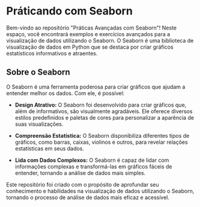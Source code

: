 # Práticando com Seaborn

Bem-vindo ao repositório "Práticas Avançadas com Seaborn"! Neste espaço, você encontrará exemplos e exercícios avançados para a visualização de dados utilizando o Seaborn. O Seaborn é uma biblioteca de visualização de dados em Python que se destaca por criar gráficos estatísticos informativos e atraentes.

## Sobre o Seaborn

O Seaborn é uma ferramenta poderosa para criar gráficos que ajudam a entender melhor os dados. Com ele, é possível:

- **Design Atrativo:** O Seaborn foi desenvolvido para criar gráficos que, além de informativos, são visualmente agradáveis. Ele oferece diversos estilos predefinidos e paletas de cores para personalizar a aparência de suas visualizações.

- **Compreensão Estatística:** O Seaborn disponibiliza diferentes tipos de gráficos, como barras, caixas, violinos e outros, para revelar relações estatísticas em seus dados.

- **Lida com Dados Complexos:** O Seaborn é capaz de lidar com informações complexas e transformá-las em gráficos fáceis de entender, tornando a análise de dados mais simples.

Este repositório foi criado com o propósito de aprofundar seu conhecimento e habilidades na visualização de dados utilizando o Seaborn, tornando o processo de análise de dados mais eficaz e acessível.
